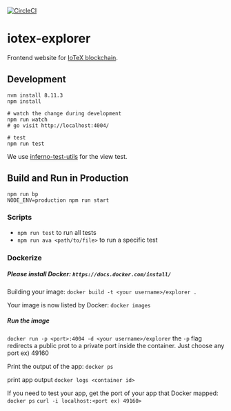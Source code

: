 [![CircleCI](https://circleci.com/gh/iotexproject/iotex-explorer.svg?style=svg)](https://circleci.com/gh/iotexproject/iotex-explorer)

# iotex-explorer

Frontend website for [IoTeX blockchain](https://github.com/iotexproject/iotex-core).

## Development

```
nvm install 8.11.3
npm install

# watch the change during development
npm run watch
# go visit http://localhost:4004/

# test
npm run test
```

We use [inferno-test-utils](https://www.npmjs.com/package/inferno-test-utils/v/3.10.1) for the view test.

## Build and Run in Production

```
npm run bp
NODE_ENV=production npm run start
```

### Scripts

- `npm run test` to run all tests
- `npm run ava <path/to/file>` to run a specific test

### Dockerize
##### Please install Docker: `https://docs.docker.com/install/`
Building your image:
`docker build -t <your username>/explorer .`

Your image is now listed by Docker:
`docker images`

##### Run the image
`docker run -p <port>:4004 -d <your username>/explorer`
the `-p` flag redirects a public prot to a private port inside the container.
Just choose any port ex) 49160

Print the output of the app:
`docker ps`

print app output
`docker logs <container id>`

If you need to test your app, get the port of your app that Docker mapped:
`docker ps`
`curl -i localhost:<port ex) 49160>`
